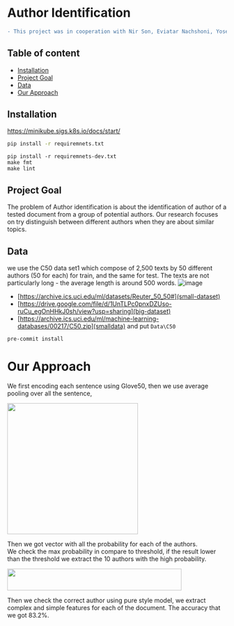 # Author Identification

```diff
- This project was in cooperation with Nir Son, Eviatar Nachshoni, Yosef Danan, under supervision of Prof. Lee-Ad Gottlieb
```
## Table of content

- [Installation](#installation)
- [Project Goal](#project-goal)
- [Data](#data)
- [Our Approach](#our-approach)

## Installation
https://minikube.sigs.k8s.io/docs/start/
```cmd
pip install -r requiremnets.txt
```

```
pip install -r requiremnets-dev.txt
make fmt
make lint
```
## Project Goal

The problem of Author identification is about the identification of  author of a tested document from a group of potential authors.
Our research focuses on try distinguish between different authors when they are about similar topics. 

## Data
we use the C50 data set1 which compose of 2,500 texts by 50 different authors (50 for each) for train, and the same for test. The texts are not particularly long - the average length is around 500 words. 
![image](https://user-images.githubusercontent.com/61500507/184867169-e786e565-33e5-4e11-b664-bac23c32ed63.png)

-  [https://archive.ics.uci.edu/ml/datasets/Reuter_50_50#](small-dataset)
- [https://drive.google.com/file/d/1UnTLPc0pnxDZUso-ruCu_egOnHHkJ0sh/view?usp=sharing](big-dataset)
- [https://archive.ics.uci.edu/ml/machine-learning-databases/00217/C50.zip](smalldata) and put `Data\C50`



`pre-commit install`


# Our Approach 
We first encoding each sentence using Glove50, then we use average pooling over all the sentence,

<a href="url"><img src="https://user-images.githubusercontent.com/61500507/184868989-47c10e3a-7c86-4b88-b774-c759c2e8ae98.png" height="300" width="300" ></a>

Then we got vector with all the probability for each of the authors.  
We check the max probability in compare to threshold, if the result lower than the threshold we extract the 10 authors with the high probability.

<a href="url"><img src="https://user-images.githubusercontent.com/61500507/184871278-8e365b09-4b56-4658-b9bc-d562112f3333.png" height="50" width="400" ></a>

Then we check the correct author using pure style model, we extract complex and simple features for each of the document. The accuracy that we got 83.2%.

